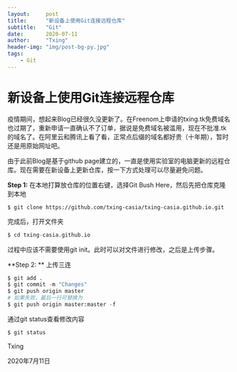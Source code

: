 ```yaml
---
layout:     post
title:      "新设备上使用Git连接远程仓库"
subtitle:   "Git"
date:       2020-07-11
author:     "Txing"
header-img: "img/post-bg-py.jpg"
tags:
    - Git
---
```


# 新设备上使用Git连接远程仓库

疫情期间，想起来Blog已经很久没更新了。在Freenom上申请的txing.tk免费域名也过期了，重新申请一直确认不了订单，据说是免费域名被滥用，现在不批准.tk的域名了。在阿里云和腾讯上看了看，正常点后缀的域名都好贵（十年期），暂时还是用原始网址吧。

由于此前Blog是基于github page建立的，一直是使用实验室的电脑更新的远程仓库。现在需要在新设备上更新仓库，按一下方式处理可以尽量避免问题。

**Step 1:** 在本地打算放仓库的位置右键，选择Git Bush Here，然后先把仓库克隆到本地

```
$ git clone https://github.com/txing-casia/txing-casia.github.io.git 
```

完成后，打开文件夹

```python
$ cd txing-casia.github.io
```

过程中应该不需要使用git init。此时可以对文件进行修改，之后是上传步骤。



**Step 2: ** 上传三连

```python
$ git add .
$ git commit -m "Changes"
$ git push origin master
# 如果失败，最后一行可替换为
$ git push origin master:master -f
```

通过git status查看修改内容

```python
$ git status
```



Txing

2020年7月11日





























